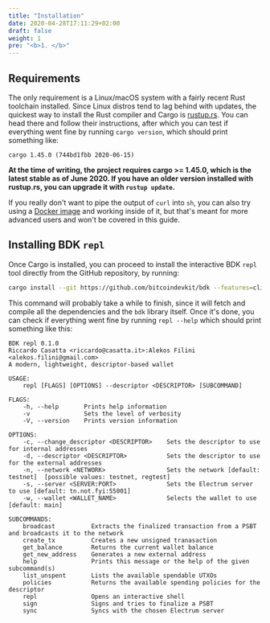 ```yaml
---
title: "Installation"
date: 2020-04-28T17:11:29+02:00
draft: false
weight: 1
pre: "<b>1. </b>"
---
```


## Requirements

The only requirement is a Linux/macOS system with a fairly recent Rust toolchain installed. Since Linux distros tend to lag behind with updates, the quickest way to install the Rust compiler and Cargo is
[rustup.rs](https://rustup.rs/). You can head there and follow their instructions, after which you can test if everything went fine by running `cargo version`, which should print something like:

```
cargo 1.45.0 (744bd1fbb 2020-06-15)
```

**At the time of writing, the project requires cargo >= 1.45.0, which is the latest stable as of June 2020. If you have an older version installed with rustup.rs, you can upgrade it with `rustup update`.**

If you really don't want to pipe the output of `curl` into `sh`, you can also try using a [Docker image](https://hub.docker.com/_/rust) and working inside of it, but that's meant for more advanced
users and won't be covered in this guide.

## Installing BDK `repl`

Once Cargo is installed, you can proceed to install the interactive BDK `repl` tool directly from the GitHub repository, by running:

```bash
cargo install --git https://github.com/bitcoindevkit/bdk --features=cli-utils --example repl
```

This command will probably take a while to finish, since it will fetch and compile all the dependencies and the `bdk` library itself. Once it's done, you can check if everything went fine
by running `repl --help` which should print something like this:

```text
BDK repl 0.1.0
Riccardo Casatta <riccardo@casatta.it>:Alekos Filini <alekos.filini@gmail.com>
A modern, lightweight, descriptor-based wallet

USAGE:
    repl [FLAGS] [OPTIONS] --descriptor <DESCRIPTOR> [SUBCOMMAND]

FLAGS:
    -h, --help       Prints help information
    -v               Sets the level of verbosity
    -V, --version    Prints version information

OPTIONS:
    -c, --change_descriptor <DESCRIPTOR>    Sets the descriptor to use for internal addresses
    -d, --descriptor <DESCRIPTOR>           Sets the descriptor to use for the external addresses
    -n, --network <NETWORK>                 Sets the network [default: testnet]  [possible values: testnet, regtest]
    -s, --server <SERVER:PORT>              Sets the Electrum server to use [default: tn.not.fyi:55001]
    -w, --wallet <WALLET_NAME>              Selects the wallet to use [default: main]

SUBCOMMANDS:
    broadcast          Extracts the finalized transaction from a PSBT and broadcasts it to the network
    create_tx          Creates a new unsigned tranasaction
    get_balance        Returns the current wallet balance
    get_new_address    Generates a new external address
    help               Prints this message or the help of the given subcommand(s)
    list_unspent       Lists the available spendable UTXOs
    policies           Returns the available spending policies for the descriptor
    repl               Opens an interactive shell
    sign               Signs and tries to finalize a PSBT
    sync               Syncs with the chosen Electrum server
```
